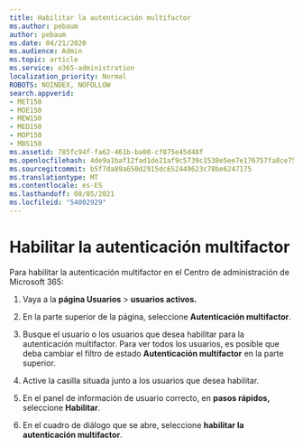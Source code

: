 ```yaml
---
title: Habilitar la autenticación multifactor
ms.author: pebaum
author: pebaum
ms.date: 04/21/2020
ms.audience: Admin
ms.topic: article
ms.service: o365-administration
localization_priority: Normal
ROBOTS: NOINDEX, NOFOLLOW
search.appverid:
- MET150
- MOE150
- MEW150
- MED150
- MOP150
- MBS150
ms.assetid: 785fc94f-fa62-461b-ba00-cf875e45d48f
ms.openlocfilehash: 4de9a1baf12fad1de21af9c5739c1538e5ee7e176757fa8ce7586aa3a7f2b71f
ms.sourcegitcommit: b5f7da89a650d2915dc652449623c78be6247175
ms.translationtype: MT
ms.contentlocale: es-ES
ms.lasthandoff: 08/05/2021
ms.locfileid: "54002929"
---
```

# <a name="enable-multi-factor-authentication"></a>Habilitar la autenticación multifactor

Para habilitar la autenticación multifactor en el Centro de administración de Microsoft 365:

1. Vaya a la **página Usuarios** \> **usuarios activos.**
    
2. En la parte superior de la página, seleccione **Autenticación multifactor**. 
    
3. Busque el usuario o los usuarios que desea habilitar para la autenticación multifactor. Para ver todos los usuarios, es posible que deba cambiar el filtro de estado **Autenticación multifactor** en la parte superior.
    
4. Active la casilla situada junto a los usuarios que desea habilitar.
    
5.  En el panel de información de usuario correcto, en **pasos rápidos,** seleccione **Habilitar**. 
    
6. En el cuadro de diálogo que se abre, seleccione **habilitar la autenticación multifactor**. 
    

